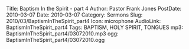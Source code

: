 Title: Baptism In the Spirit - part 4
Author: Pastor Frank Jones
PostDate: 2010-03-07
Date: 2010-03-07
Category: Sermons
Slug: 2010/03/BaptismInTheSpirit_part4
Icon: microphone
AudioLink: BaptismInTheSpirit_part4
Tags: BAPTISM, HOLY SPIRIT, TONGUES
mp3: BaptismInTheSpirit_part4/03072010.mp3
ogg: BaptismInTheSpirit_part4/03072010.ogg
